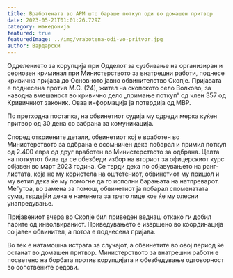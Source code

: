 ```yaml
---
title: Вработената во АРМ што бараше поткуп оди во домашен притвор
date: 2023-05-21T01:01:26.729Z
category: македонија
featured: true
featuredImage: ../img/vrabotena-odi-vo-pritvor.jpg
author: Вардарски
---
```

Одделението за корупција при Одделот за сузбивање на организиран и сериозен криминал при Министерството за внатрешни работи, поднесе кривична пријава до Основното јавно обвинителство Скопје. Пријавата е поднесена против М.С. (24), жител на скопското село Волково, за наводна вмешаност во кривично дело „примање поткуп“ од член 357 од Кривичниот законик. Оваа информација ја потврдија од МВР.

По претходна постапка, на обвинетиот судија му одреди мерка куќен притвор од 30 дена со забрана за комуникација.

Според откриените детали, обвинетиот кој е вработен во Министерството за одбрана е осомничен дека побарал и примил поткуп од 2.400 евра од друг вработен во Министерството за одбрана. Целта на поткупот била да се обезбеди избор на вториот за офицерскиот курс објавен во март 2023 година. Се тврди дека по објавувањето на ранг-листата, која не му користела на оштетениот, обвинетиот му пришол и му ветил дека ќе му помогне да го исполни барањата на натпреварот. Меѓутоа, во замена за помош, обвинетиот ја побарал споменатата сума, тврдејќи дека е наменета за трето лице кое ќе му олесни унапредување.

Пријавениот вчера во Скопје бил приведен веднаш откако ги добил парите од инволвираниот. Приведувањето е извршено во координација со јавен обвинител, а потоа е поднесена пријава.

Во тек е натамошна истрага за случајот, а обвинетите во овој период ќе останат во домашен притвор. Министерството за внатрешни работи е посветено на борбата против корупцијата и обезбедување одговорност во сопствените редови.